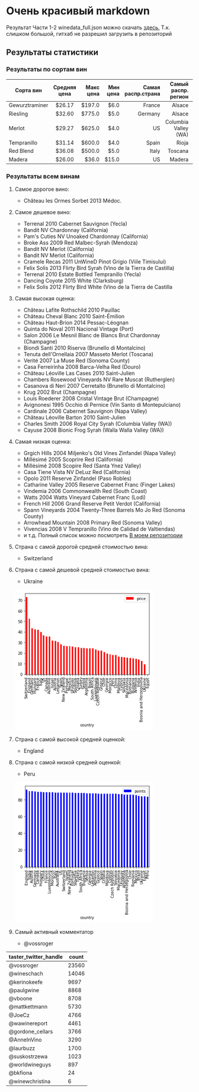 # Очень красивый markdown

Результат Части 1-2 winedata_full.json можно скачать [здесь.](https://drive.google.com/file/d/1x1RlzGGGGGs62__7ed-YLyNd8UPP2Dzi/view?usp=sharing)
Т.к. слишком большой, гитхаб не разрешил загрузить в репозиторий

## Результаты статистики


### Результаты по сортам вин

|  Сорта вин     | Средняя цена| Макс цена | Мин цена | Самая распр.страна |Самый распр. регион |Средняя оценка|
| -------------- |:-----------:| ---------:| --------:|-------------------:|-------------------:|-------------:|
| Gewurztraminer |   $26.17    | $197.0    |   $6.0   |     France         |      Alsace        |     88.56    |
| Riesling       |   $32.60    | $775.0    |   $5.0   |     Germany        |      Alsace        |     89.47    |
| Merlot         |   $29.27    | $625.0    |   $4.0   |     US             |Columbia Valley (WA)|     87.16    |
| Tempranillo    |   $31.14    | $600.0    |   $4.0   |     Spain          |      Rioja         |     87.46    |
| Red Blend      |   $36.08    | $500.0    |   $5.0   |     Italy          |      Toscana       |     88.36    |
| Madera         |   $26.00    | $36.0     |   $15.0  |     US             |      Madera        |     85.61    |

### Результаты всем винам

1. Самое дорогое вино:

   * Château les Ormes Sorbet 2013  Médoc. 
   
2. Самое дешевое вино:

   * Terrenal 2010 Cabernet Sauvignon (Yecla)
   * Bandit NV Chardonnay (California)
   * Pam's Cuties NV Unoaked Chardonnay (California)
   * Broke Ass 2009 Red Malbec-Syrah (Mendoza)
   * Bandit NV Merlot (California)
   * Bandit NV Merlot (California)
   * Cramele Recas 2011 UnWineD Pinot Grigio (Viile Timisului)
   * Felix Solis 2013 Flirty Bird Syrah (Vino de la Tierra de Castilla)
   * Terrenal 2010 Estate Bottled Tempranillo (Yecla)
   * Dancing Coyote 2015 White (Clarksburg)
   * Felix Solis 2012 Flirty Bird White (Vino de la Tierra de Castilla
   
3. Самая высокая оценка:

   * Château Lafite Rothschild 2010  Pauillac
   * Château Cheval Blanc 2010  Saint-Émilion
   * Château Haut-Brion 2014  Pessac-Léognan
   * Quinta do Noval 2011 Nacional Vintage  (Port)
   * Salon 2006 Le Mesnil Blanc de Blancs Brut Chardonnay (Champagne)
   * Biondi Santi 2010 Riserva  (Brunello di Montalcino)
   * Tenuta dell'Ornellaia 2007 Masseto Merlot (Toscana)
   * Verité 2007 La Muse Red (Sonoma County)
   * Casa Ferreirinha 2008 Barca-Velha Red (Douro)
   * Château Léoville Las Cases 2010  Saint-Julien
   * Chambers Rosewood Vineyards NV Rare Muscat (Rutherglen)
   * Casanova di Neri 2007 Cerretalto  (Brunello di Montalcino)
   * Krug 2002 Brut  (Champagne)
   * Louis Roederer 2008 Cristal Vintage Brut  (Champagne)
   * Avignonesi 1995 Occhio di Pernice  (Vin Santo di Montepulciano)
   * Cardinale 2006 Cabernet Sauvignon (Napa Valley)
   * Château Léoville Barton 2010  Saint-Julien
   * Charles Smith 2006 Royal City Syrah (Columbia Valley (WA))
   * Cayuse 2008 Bionic Frog Syrah (Walla Walla Valley (WA))

4. Самая низкая оценка:
  
   * Grgich Hills 2004 Miljenko's Old Vines Zinfandel (Napa Valley)
   * Millésimé 2005 Scoprire Red (California)
   * Millésimé 2008 Scopire Red (Santa Ynez Valley)
   * Casa Tiene Vista NV DeLuz Red (California)
   * Opolo 2011 Reserve Zinfandel (Paso Robles)
   * Catharine Valley 2005 Reserve Cabernet Franc (Finger Lakes)
   * Vindemia 2006 Commonwealth Red (South Coast)
   * Watts 2004 Watts Vineyard Cabernet Franc (Lodi)
   * French Hill 2006 Grand Reserve Petit Verdot (California)
   * Spann Vineyards 2004 Twenty-Three Barrels Mo Jo Red (Sonoma County)
   * Arrowhead Mountain 2008 Primary Red (Sonoma Valley)
   * Vivencias 2008 V Tempranillo (Vino de Calidad de Valtiendas)
   * и т.д. Полный список можно посмотреть [В моем репозитории](https://github.com/ekatosha/EpamPython2019/blob/master/01-Data-Structures/hw/sticks)

5. Страна с самой дорогой средней стоимостью вина:

   * Switzerland
   
6. Страна с самой дешевой средней стоимостью вина: 

    * Ukraine
    
     ![alt-текст](https://github.com/ekatosha/EpamPython2019/blob/master/01-Data-Structures/hw/sticks/images/%D1%81%D1%80%D0%B5%D0%B4%D0%BD%D1%8F%D1%8F%20%D1%81%D1%82%D0%BE%D0%B8%D0%BC%D0%BE%D1%81%D1%82%D1%8C%20%D0%B2%D0%B8%D0%BD%D0%B0.png "Средняя стоимость вина по странам")

6. Страна с самой высокой средней оценкой: 

   * England
   
7. Страна с самой низкой средней оценкой:   

   * Peru

    ![alt-текст](https://github.com/ekatosha/EpamPython2019/blob/master/01-Data-Structures/hw/sticks/images/%D1%81%D1%80%D0%B5%D0%B4%D0%BD%D0%B8%D0%B9%20%D1%80%D0%B5%D0%B9%D1%82%D0%B8%D0%BD%D0%B3.png "Средниц рейтинг вина логотипа 1")


8. Самый активный комментатор

   * @vossroger

taster_twitter_handle	| count
------------| ---------| 
@vossroger	| 23560
@wineschach	| 14046
@kerinokeefe	| 9697
@paulgwine |	8868
@vboone|	8708
@mattkettmann|	5730
@JoeCz|	4766
@wawinereport|	4461
@gordone_cellars	|3766
@AnneInVino	|3290
@laurbuzz	|1700
@suskostrzewa	|1023
@worldwineguys	|897
@bkfiona	|24
@winewchristina|	6
